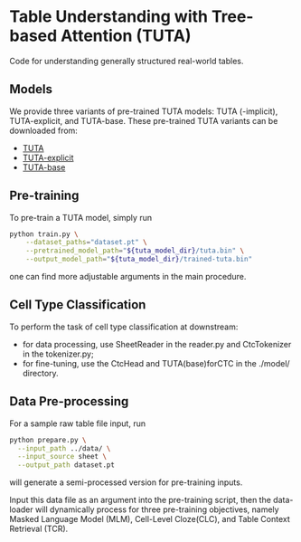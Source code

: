 # Table Understanding with Tree-based Attention (TUTA)

Code for understanding generally structured real-world tables.


## Models
We provide three variants of pre-trained TUTA models: TUTA (-implicit), TUTA-explicit, and TUTA-base.
These pre-trained TUTA variants can be downloaded from:
* [TUTA](https://drive.google.com/file/d/1pEdrCqHxNjGM4rjpvCxeAUchdJzCYr1g/view?usp=sharing)
* [TUTA-explicit](https://drive.google.com/file/d/1FPwn2lQKEf-cGlgFHr4_IkDk_6WThifW/view?usp=sharing)
* [TUTA-base](https://drive.google.com/file/d/1j5qzw3c2UwbVO7TTHKRQmTvRki8vDO0l/view?usp=sharing)


## Pre-training
To pre-train a TUTA model, simply run
```bash
python train.py \
    --dataset_paths="dataset.pt" \
    --pretrained_model_path="${tuta_model_dir}/tuta.bin" \
    --output_model_path="${tuta_model_dir}/trained-tuta.bin"
```
one can find more adjustable arguments in the main procedure.


## Cell Type Classification
To perform the task of cell type classification at downstream: 
- for data processing, use SheetReader in the reader.py and CtcTokenizer in the tokenizer.py; 
- for fine-tuning, use the CtcHead and TUTA(base)forCTC in the ./model/ directory.


## Data Pre-processing
For a sample raw table file input, run
```bash
python prepare.py \
  --input_path ../data/ \
  --input_source sheet \
  --output_path dataset.pt
```
will generate a semi-processed version for pre-training inputs.

Input this data file as an argument into the pre-training script, then the data-loader will dynamically process for three pre-training objectives, namely Masked Language Model (MLM), Cell-Level Cloze(CLC), and Table Context Retrieval (TCR).
